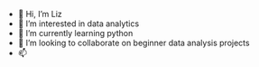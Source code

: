 - 👋 Hi, I’m Liz
- 👀 I’m interested in data analytics
- 🌱 I’m currently learning python
- 💞️ I’m looking to collaborate on beginner data analysis projects
- 📫 

<!---
liev2525/liev2525 is a ✨ special ✨ repository because its `README.md` (this file) appears on your GitHub profile.
You can click the Preview link to take a look at your changes.
--->

